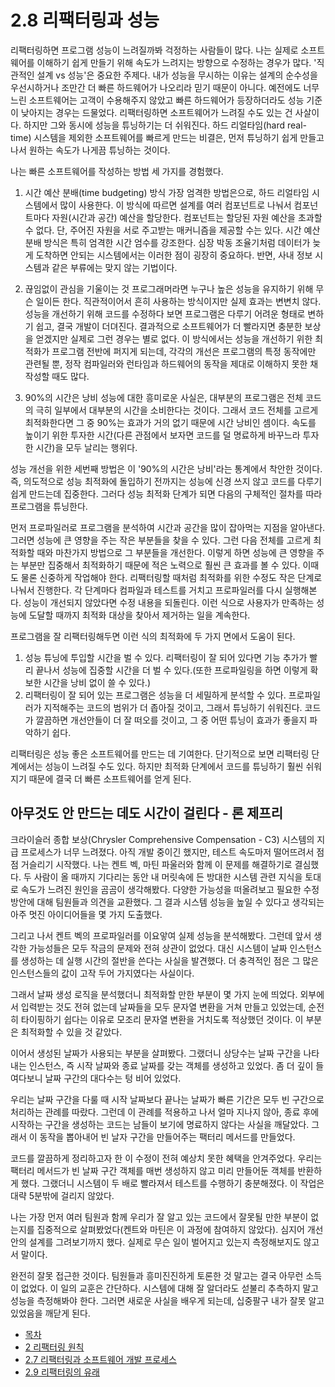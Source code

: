 # 2.8 리팩터링과 성능
리팩터링하면 프로그램 성능이 느려질까봐 걱정하는 사람들이 많다. 나는 실제로 소프트웨어를 이해하기 쉽게 만들기 위해 속도가 느려지는 방향으로 수정하는 경우가 많다. '직관적인 설계 vs 성능'은 중요한 주제다. 내가 성능을 무시하는 이유는 설계의 순수성을 우선시하거나 조만간 더 빠른 하드웨어가 나오리라 믿기 때문이 아니다. 예전에도 너무 느린 소프트웨어는 고객이 수용해주지 않았고 빠른 하드웨어가 등장하더라도 성능 기준이 낮아지는 경우는 드물었다. 리팩터링하면 소프트웨어가 느려질 수도 있는 건 사살이다. 하지만 그와 동시에 성능을 튜닝하기는 더 쉬워진다. 하드 리얼타임(hard real-time) 시스템을 제외한 소프트웨어를 빠르게 만드는 비결은, 먼저 튜닝하기 쉽게 만들고 나서 원하는 속도가 나게끔 튜닝하는 것이다.

나는 빠른 소프트웨어를 작성하는 방법 세 가지를 경험했다. 

1. 시간 예산 분배(time budgeting) 방식
가장 엄격한 방법은으로, 하드 리얼타임 시스템에서 많이 사용한다. 이 방식에 따르면 설계를 여러 컴포넌트로 나눠서 컴포넌트마다 자원(시간과 공간) 예산을 할당한다. 컴포넌트는 할당된 자원 예산을 초과할 수 없다. 단, 주어진 자원을 서로 주고받는 매커니즘을 제공할 수는 있다. 시간 예산 분배 방식은 특히 엄격한 시간 엄수를 강조한다. 심장 박동 조율기처럼 데이터가 늦게 도착하면 안되는 시스템에서는 이러한 점이 굉장히 중요하다. 반면, 사내 정보 시스템과 같은 부류에는 맞지 않는 기법이다.

2. 끊임없이 관심을 기울이는 것
프로그래머라면 누구나 높은 성능을 유지하기 위해 무슨 일이든 한다. 직관적이어서 흔히 사용하는 방식이지만 실제 효과는 변변치 않다. 성능을 개선하기 위해 코드를 수정하다 보면 프로그램은 다루기 어려운 형태로 변하기 쉽고, 결국 개발이 더뎌진다. 결과적으로 소프트웨어가 더 빨라지면 충분한 보상을 얻겠지만 실제로 그런 경우는 별로 없다. 이 방식에서는 성능을 개선하기 위한 최적화가 프로그램 전반에 퍼지게 되는데, 각각의 개선은 프로그램의 특정 동작에만 관련될 뿐, 정작 컴파일러와 런타임과 하드웨어의 동작을 제대로 이해하지 못한 채 작성할 때도 많다.

3. 90%의 시간은 낭비
성능에 대한 흥미로운 사실은, 대부분의 프로그램은 전체 코드의 극히 일부에서 대부분의 시간을 소비한다는 것이다. 그래서 코드 전체를 고르게 최적화한다면 그 중 90%는 효과가 거의 없기 때문에 시간 낭비인 셈이다. 속도를 높이기 위한 투자한 시간(다른 관점에서 보자면 코드를 덜 명료하게 바꾸느라 투자한 시간)을 모두 날리는 행위다.

성능 개선을 위한 세번째 방법은 이 '90%의 시간은 낭비'라는 통계에서 착안한 것이다. 즉, 의도적으로 성능 최적화에 돌입하기 전까지는 성능에 신경 쓰지 않고 코드를 다루기 쉽게 만드는데 집중한다. 그러다 성능 최적화 단계가 되면 다음의 구체적인 절차를 따라 프로그램을 튜닝한다.

먼저 프로파일러로 프로그램을 분석하여 시간과 공간을 많이 잡아먹는 지점을 알아낸다. 그러면 성능에 큰 영향을 주는 작은 부분들을 찾을 수 있다. 그런 다음 전체를 고르게 최적화할 때와 마찬가지 방법으로 그 부분들을 개선한다. 이렇게 하면 성능에 큰 영향을 주는 부분만 집중해서 최적화하기 때문에 적은 노력으로 훨씬 큰 효과를 볼 수 있다. 이때도 물론 신중하게 작업해야 한다. 리팩터링할 때처럼 최적화를 위한 수정도 작은 단계로 나눠서 진행한다. 각 단계마다 컴파일과 테스트를 거치고 프로파일러를 다시 실행해본다. 성능이 개선되지 않았다면 수정 내용을 되돌린다. 이런 식으로 사용자가 만족하는 성능에 도달할 때까지 최적화 대상을 찾아서 제거하는 일을 계속한다.


프로그램을 잘 리팩터링해두면 이런 식의 최적화에 두 가지 면에서 도움이 된다. 
1. 성능 튜닝에 투입할 시간을 벌 수 있다. 리팩터링이 잘 되어 있다면 기능 추가가 빨리 끝나서 성능에 집중할 시간을 더 벌 수 있다.(또한 프로파일링을 하면 이렇게 확보한 시간을 낭비 없이 쓸 수 있다.) 
2. 리팩터링이 잘 되어 있는 프로그램은 성능을 더 세밀하게 분석할 수 있다. 프로파일러가 지적해주는 코드의 범위가 더 좁아질 것이고, 그래서 튜닝하기 쉬워진다. 코드가 깔끔하면 개선안들이 더 잘 떠오를 것이고, 그 중 어떤 튜닝이 효과가 좋을지 파악하기 쉽다.

리팩터링은 성능 좋은 소프트웨어를 만드는 데 기여한다. 단기적으로 보면 리팩터링 단계에서는 성능이 느려질 수도 있다. 하지만 최적화 단계에서 코드를 튜닝하기 훨씬 쉬워지기 때문에 결국 더 빠른 소프트웨어를 얻게 된다.

## 아무것도 안 만드는 데도 시간이 걸린다 - 론 제프리

크라이슬러 종합 보상(Chrysler Comprehensive Compensation - C3) 시스템의 지급 프로세스가 너무 느려졌다. 아직 개발 중이긴 했지만, 테스트 속도마저 떨어뜨려서 점점 거슬리기 시작했다. 나는 켄트 벡, 마틴 파울러와 함께 이 문제를 해결하기로 결심했다. 두 사람이 올 때까지 기다리는 동안 내 머릿속에 든 방대한 시스템 관련 지식을 토대로 속도가 느려진 원인을 곰곰이 생각해봤다. 다양한 가능성을 떠올려보고 필요한 수정 방안에 대해 팀원들과 의견을 교환했다. 그 결과 시스템 성능을 높일 수 있다고 생각되는 아주 멋진 아이디어들을 몇 가지 도출했다.

그리고 나서 켄트 벡의 프로파일러를 이요앟여 실제 성능을 분석해봤다. 그런데 앞서 생각한 가능성들은 모두 작금의 문제와 전혀 상관이 없었다. 대신 시스템이 날짜 인스턴스를 생성하는 데 실행 시간의 절반을 쓴다는 사실을 발견했다. 더 충격적인 점은 그 많은 인스턴스들의 값이 고작 두어 가지였다는 사실이다.

그래서 날짜 생성 로직을 분석했더니 최적화할 만한 부분이 몇 가지 눈에 띄었다. 외부에서 입력받는 것도 전혀 없는데 날짜들을 모두 문자열 변환을 거쳐 만들고 있었는데, 순전히 타이핑하기 쉽다는 이유로 모조리 문자열 변환을 거치도록 적상했던 것이다. 이 부분은 최적화할 수 있을 것 같았다.

이어서 생성된 날짜가 사용되는 부분을 살펴봤다. 그랬더니 상당수는 날짜 구간을 나타내는 인스턴스, 즉 시작 날짜와 종료 날짜를 갖는 객체를 생성하고 있었다. 좀 더 깊이 들여다보니 날짜 구간의 대다수는 텅 비어 있었다.

우리는 날짜 구간을 다룰 때 시작 날짜보다 끝나는 날짜가 빠른 기간은 모두 빈 구간으로 처리하는 관례를 따랐다. 그런데 이 관례를 적용하고 나서 얼마 지나지 않아, 종료 후에 시작하는 구간을 생성하는 코드는 남들이 보기에 명료하지 않다는 사실을 깨달았다. 그래서 이 동작을 뽑아내어 빈 날자 구간을 만들어주는 팩터리 메서드를 만들었다.

코드를 깔끔하게 정리하고자 한 이 수정이 전혀 예상치 못한 혜택을 안겨주었다. 우리는 팩터리 메서드가 빈 날짜 구간 객체를 매번 생성하지 않고 미리 만들어둔 객체를 반환하게 했다. 그랬더니 시스템이 두 배로 빨라져서 테스트를 수행하기 충분해졌다. 이 작업은 대략 5분밖에 걸리지 않았다.

나는 가장 먼저 여러 팀원과 함께 우리가 잘 알고 있는 코드에서 잘못될 만한 부분이 없는지를 집중적으로 살펴봤었다(켄트와 마틴은 이 과정에 참여하지 않았다). 심지어 개선안의 설계를 그려보기까지 했다. 실제로 무슨 일이 벌어지고 있는지 측정해보지도 않고서 말이다.

완전히 잘못 접근한 것이다. 팀원들과 흥미진진하게 토론한 것 말고는 결국 아무런 소득이 없었다. 이 일의 교훈은 간단하다. 시스템에 대해 잘 알더라도 섣불리 추측하지 말고 성능을 측정해봐야 한다. 그러면 새로운 사실을 배우게 되는데, 십중팔구 내가 잘못 알고 있었음을 깨닫게 된다.

- [목차](https://github.com/wonder13662/refactoring-v2/blob/writing/README.md)
- [2 리팩터링 원칙](https://github.com/wonder13662/refactoring-v2/blob/writing/chapter02)
- [2.7 리팩터링과 소프트웨어 개발 프로세스](https://github.com/wonder13662/refactoring-v2/blob/writing/chapter02/2-7.md)
- [2.9 리팩터링의 유래](https://github.com/wonder13662/refactoring-v2/blob/writing/chapter02/2-9.md)